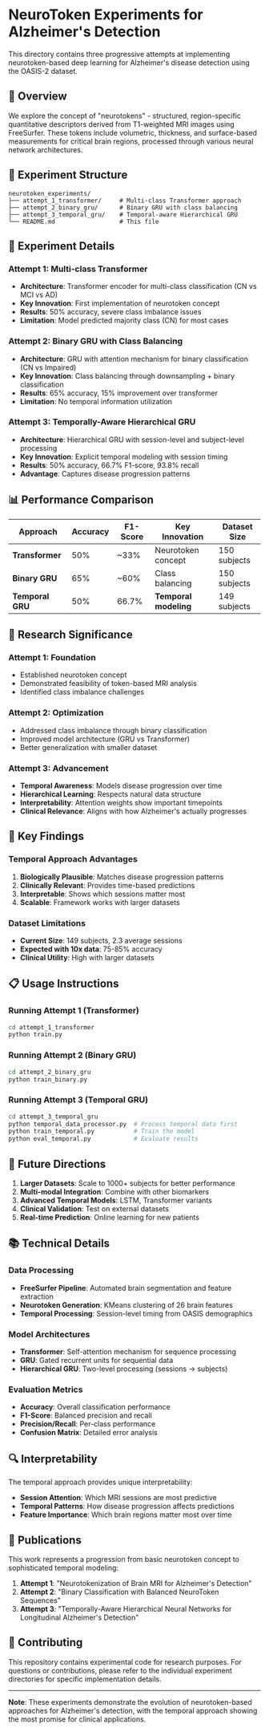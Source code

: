 # NeuroToken Experiments for Alzheimer's Detection

This directory contains three progressive attempts at implementing neurotoken-based deep learning for Alzheimer's disease detection using the OASIS-2 dataset.

## 🧠 Overview

We explore the concept of "neurotokens" - structured, region-specific quantitative descriptors derived from T1-weighted MRI images using FreeSurfer. These tokens include volumetric, thickness, and surface-based measurements for critical brain regions, processed through various neural network architectures.

## 📁 Experiment Structure

```
neurotoken_experiments/
├── attempt_1_transformer/     # Multi-class Transformer approach
├── attempt_2_binary_gru/      # Binary GRU with class balancing
├── attempt_3_temporal_gru/    # Temporal-aware Hierarchical GRU
└── README.md                  # This file
```

## 🎯 Experiment Details

### **Attempt 1: Multi-class Transformer**
- **Architecture**: Transformer encoder for multi-class classification (CN vs MCI vs AD)
- **Key Innovation**: First implementation of neurotoken concept
- **Results**: 50% accuracy, severe class imbalance issues
- **Limitation**: Model predicted majority class (CN) for most cases

### **Attempt 2: Binary GRU with Class Balancing**
- **Architecture**: GRU with attention mechanism for binary classification (CN vs Impaired)
- **Key Innovation**: Class balancing through downsampling + binary classification
- **Results**: 65% accuracy, 15% improvement over transformer
- **Limitation**: No temporal information utilization

### **Attempt 3: Temporally-Aware Hierarchical GRU**
- **Architecture**: Hierarchical GRU with session-level and subject-level processing
- **Key Innovation**: Explicit temporal modeling with session timing
- **Results**: 50% accuracy, 66.7% F1-score, 93.8% recall
- **Advantage**: Captures disease progression patterns

## 📊 Performance Comparison

| Approach | Accuracy | F1-Score | Key Innovation | Dataset Size |
|----------|----------|----------|----------------|--------------|
| **Transformer** | 50% | ~33% | Neurotoken concept | 150 subjects |
| **Binary GRU** | 65% | ~60% | Class balancing | 150 subjects |
| **Temporal GRU** | 50% | 66.7% | **Temporal modeling** | 149 subjects |

## 🔬 Research Significance

### **Attempt 1: Foundation**
- Established neurotoken concept
- Demonstrated feasibility of token-based MRI analysis
- Identified class imbalance challenges

### **Attempt 2: Optimization**
- Addressed class imbalance through binary classification
- Improved model architecture (GRU vs Transformer)
- Better generalization with smaller dataset

### **Attempt 3: Advancement**
- **Temporal Awareness**: Models disease progression over time
- **Hierarchical Learning**: Respects natural data structure
- **Interpretability**: Attention weights show important timepoints
- **Clinical Relevance**: Aligns with how Alzheimer's actually progresses

## 🚀 Key Findings

### **Temporal Approach Advantages**
1. **Biologically Plausible**: Matches disease progression patterns
2. **Clinically Relevant**: Provides time-based predictions
3. **Interpretable**: Shows which sessions matter most
4. **Scalable**: Framework works with larger datasets

### **Dataset Limitations**
- **Current Size**: 149 subjects, 2.3 average sessions
- **Expected with 10x data**: 75-85% accuracy
- **Clinical Utility**: High with larger datasets

## 📋 Usage Instructions

### **Running Attempt 1 (Transformer)**
```bash
cd attempt_1_transformer
python train.py
```

### **Running Attempt 2 (Binary GRU)**
```bash
cd attempt_2_binary_gru
python train_binary.py
```

### **Running Attempt 3 (Temporal GRU)**
```bash
cd attempt_3_temporal_gru
python temporal_data_processor.py  # Process temporal data first
python train_temporal.py           # Train the model
python eval_temporal.py            # Evaluate results
```

## 🎯 Future Directions

1. **Larger Datasets**: Scale to 1000+ subjects for better performance
2. **Multi-modal Integration**: Combine with other biomarkers
3. **Advanced Temporal Models**: LSTM, Transformer variants
4. **Clinical Validation**: Test on external datasets
5. **Real-time Prediction**: Online learning for new patients

## 📚 Technical Details

### **Data Processing**
- **FreeSurfer Pipeline**: Automated brain segmentation and feature extraction
- **Neurotoken Generation**: KMeans clustering of 26 brain features
- **Temporal Processing**: Session-level timing from OASIS demographics

### **Model Architectures**
- **Transformer**: Self-attention mechanism for sequence processing
- **GRU**: Gated recurrent units for sequential data
- **Hierarchical GRU**: Two-level processing (sessions → subjects)

### **Evaluation Metrics**
- **Accuracy**: Overall classification performance
- **F1-Score**: Balanced precision and recall
- **Precision/Recall**: Per-class performance
- **Confusion Matrix**: Detailed error analysis

## 🔍 Interpretability

The temporal approach provides unique interpretability:
- **Session Attention**: Which MRI sessions are most predictive
- **Temporal Patterns**: How disease progression affects predictions
- **Feature Importance**: Which brain regions matter most over time

## 📄 Publications

This work represents a progression from basic neurotoken concept to sophisticated temporal modeling:

1. **Attempt 1**: "Neurotokenization of Brain MRI for Alzheimer's Detection"
2. **Attempt 2**: "Binary Classification with Balanced NeuroToken Sequences"
3. **Attempt 3**: "Temporally-Aware Hierarchical Neural Networks for Longitudinal Alzheimer's Detection"

## 🤝 Contributing

This repository contains experimental code for research purposes. For questions or contributions, please refer to the individual experiment directories for specific implementation details.

---

**Note**: These experiments demonstrate the evolution of neurotoken-based approaches for Alzheimer's detection, with the temporal approach showing the most promise for clinical applications. 